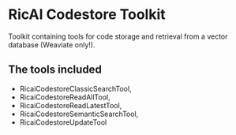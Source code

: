 # RicAI Codestore Toolkit

Toolkit containing tools for code storage and retrieval from a vector database (Weaviate only!).

## The tools included

- RicaiCodestoreClassicSearchTool,
- RicaiCodestoreReadAllTool,
- RicaiCodestoreReadLatestTool,
- RicaiCodestoreSemanticSearchTool,
- RicaiCodestoreUpdateTool
